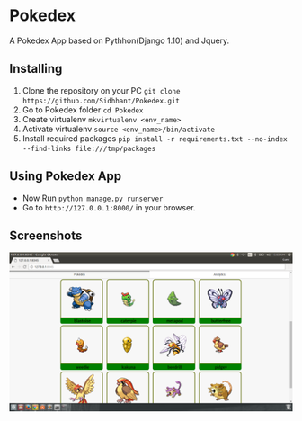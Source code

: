 # Pokedex
A  Pokedex App based on Pythhon(Django 1.10) and Jquery.
## Installing
1. Clone the repository on your PC `git clone https://github.com/Sidhhant/Pokedex.git`
1. Go to Pokedex folder `cd Pokedex`
  1. Create virtualenv `mkvirtualenv <env_name>`
  1. Activate virtualenv `source <env_name>/bin/activate`
1. Install required packages `pip install -r requirements.txt --no-index --find-links file:///tmp/packages` 

## Using Pokedex App 
* Now Run `python manage.py runserver`
* Go to `http://127.0.0.1:8000/` in your browser.

## Screenshots
![Alt text](/screenshots/screen1?raw=true "Optional Title")
